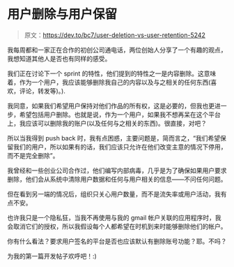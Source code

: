 # 用户删除与用户保留

> 原文：<https://dev.to/bc7/user-deletion-vs-user-retention-5242>

我每周都和一家正在合作的初创公司通电话，两位创始人分享了一个有趣的观点，我想知道其他人是否也有同样的感受。

我们正在讨论下一个 sprint 的特性，他们提到的特性之一是内容删除。这意味着，作为一个用户，我应该能够删除我自己的内容以及与之相关的任何东西(喜欢，评论，转发等)。).

我同意，如果我们希望用户保持对他们作品的所有权，这是必要的，但我也更进一步，希望包括用户删除。也就是说，作为一个用户，如果我不想再呆在这个平台上，我应该可以删除我的账户(以及任何与之相关的东西)。很直接，对吧？

所以当我得到 push back 时，我有点困惑，主要问题是，简而言之，“我们希望保留我们的用户，所以如果有的话，我们应该只允许在他们改变主意的情况下停用，而不是完全删除”。

我曾经和一些创业公司合作过，他们编写内部病毒，几乎是为了确保如果用户要求删除，他们会从系统中清除用户数据和任何与用户相关的信息——不问任何问题。

但在看到另一端的情况后，组织只关心用户数量，而不是流失率或用户活动，我有点不安。

也许我只是一个隐私狂，当我不再使用与我的 gmail 帐户关联的应用程序时，我会取消它们的授权，所以我假设每个人都希望在时机到来时能够删除他们的帐户。

你有什么看法？要求用户签名的平台是否也应该默认有删除账号功能？耶。不吗？

为我的第一篇开发帖子欢呼吧！:)